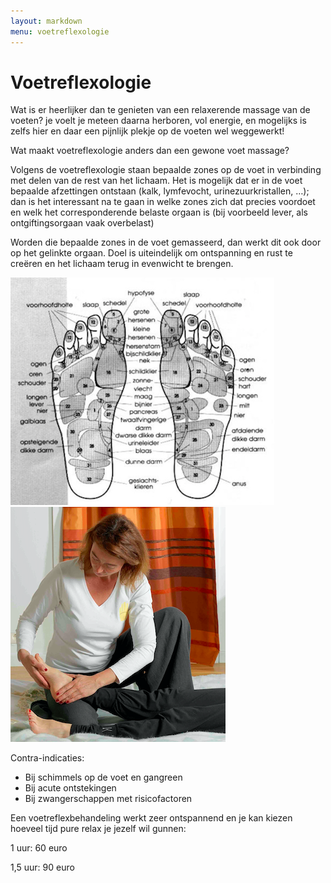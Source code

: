 ```yaml
---
layout: markdown
menu: voetreflexologie
---
```

# Voetreflexologie 

Wat is er heerlijker dan te genieten van een relaxerende massage van de voeten? je voelt je meteen daarna herboren, vol energie, en mogelijks is zelfs hier en daar een pijnlijk plekje op de voeten wel weggewerkt!

Wat maakt voetreflexologie anders dan een gewone voet massage?

Volgens de voetreflexologie staan bepaalde zones op de voet in verbinding met delen van de rest van het lichaam.
Het is mogelijk dat er in de voet bepaalde afzettingen ontstaan (kalk, lymfevocht, urinezuurkristallen, …); dan is het interessant na te gaan in welke zones zich dat precies voordoet en welk het corresponderende belaste orgaan is (bij voorbeeld lever, als ontgiftingsorgaan vaak overbelast) 

Worden die bepaalde zones in de voet gemasseerd, dan werkt dit ook door op het gelinkte orgaan. Doel is uiteindelijk om ontspanning en rust te creëren en het lichaam terug in evenwicht  te brengen.


![voetreflex](images/voetreflex.png)
![voetreflex](images/voet_web.png)


Contra-indicaties: 
* Bij schimmels op de voet en gangreen
* Bij acute ontstekingen
* Bij zwangerschappen met risicofactoren

Een voetreflexbehandeling werkt zeer ontspannend en je kan kiezen hoeveel tijd pure relax je jezelf wil gunnen:


1 uur: 60 euro

1,5 uur: 90 euro
